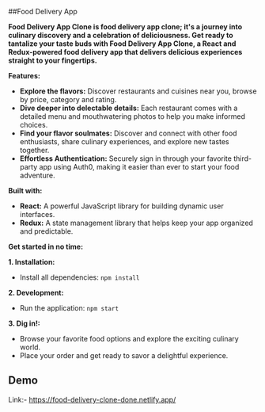 ##Food Delivery App

**Food Delivery App Clone is food delivery app clone; it's a journey into culinary discovery and a celebration of deliciousness. Get ready to tantalize your taste buds with Food Delivery App Clone, a React and Redux-powered food delivery app that delivers delicious experiences straight to your fingertips.**

**Features:**

* **Explore the flavors:** Discover restaurants and cuisines near you, browse by price, category and rating.
* **Dive deeper into delectable details:** Each restaurant comes with a detailed menu and mouthwatering photos to help you make informed choices.
* **Find your flavor soulmates:** Discover and connect with other food enthusiasts, share culinary experiences, and explore new tastes together.
* **Effortless Authentication:** Securely sign in through your favorite third-party app using Auth0, making it easier than ever to start your food adventure.

**Built with:**

* **React:** A powerful JavaScript library for building dynamic user interfaces.
* **Redux:** A state management library that helps keep your app organized and predictable.

**Get started in no time:**

**1. Installation:**

* Install all dependencies: `npm install`

**2. Development:**

* Run the application: `npm start`

**3. Dig in!:**

* Browse your favorite food options and explore the exciting culinary world.
* Place your order and get ready to savor a delightful experience.
  
## Demo

Link:- https://food-delivery-clone-done.netlify.app/

